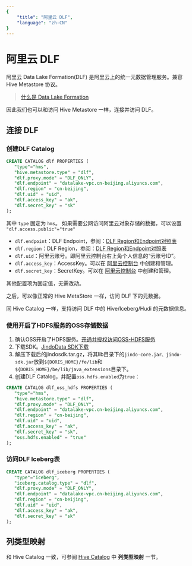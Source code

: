 ```yaml
---
{
    "title": "阿里云 DLF",
    "language": "zh-CN"
}
---
```


<!-- 
Licensed to the Apache Software Foundation (ASF) under one
or more contributor license agreements.  See the NOTICE file
distributed with this work for additional information
regarding copyright ownership.  The ASF licenses this file
to you under the Apache License, Version 2.0 (the
"License"); you may not use this file except in compliance
with the License.  You may obtain a copy of the License at

  http://www.apache.org/licenses/LICENSE-2.0

Unless required by applicable law or agreed to in writing,
software distributed under the License is distributed on an
"AS IS" BASIS, WITHOUT WARRANTIES OR CONDITIONS OF ANY
KIND, either express or implied.  See the License for the
specific language governing permissions and limitations
under the License.
-->


# 阿里云 DLF

阿里云 Data Lake Formation(DLF) 是阿里云上的统一元数据管理服务。兼容 Hive Metastore 协议。

> [什么是 Data Lake Formation](https://www.aliyun.com/product/bigdata/dlf)

因此我们也可以和访问 Hive Metastore 一样，连接并访问 DLF。

## 连接 DLF

### 创建DLF Catalog

```sql
CREATE CATALOG dlf PROPERTIES (
   "type"="hms",
   "hive.metastore.type" = "dlf",
   "dlf.proxy.mode" = "DLF_ONLY",
   "dlf.endpoint" = "datalake-vpc.cn-beijing.aliyuncs.com",
   "dlf.region" = "cn-beijing",
   "dlf.uid" = "uid",
   "dlf.access_key" = "ak",
   "dlf.secret_key" = "sk"
);
```

其中 `type` 固定为 `hms`。 如果需要公网访问阿里云对象存储的数据，可以设置 `"dlf.access.public"="true"`

* `dlf.endpoint`：DLF Endpoint，参阅：[DLF Region和Endpoint对照表](https://www.alibabacloud.com/help/zh/data-lake-formation/latest/regions-and-endpoints)
* `dlf.region`：DLF Region，参阅：[DLF Region和Endpoint对照表](https://www.alibabacloud.com/help/zh/data-lake-formation/latest/regions-and-endpoints)
* `dlf.uid`：阿里云账号。即阿里云控制台右上角个人信息的“云账号ID”。
* `dlf.access_key`：AccessKey。可以在 [阿里云控制台](https://ram.console.aliyun.com/manage/ak) 中创建和管理。
* `dlf.secret_key`：SecretKey。可以在 [阿里云控制台](https://ram.console.aliyun.com/manage/ak) 中创建和管理。

其他配置项为固定值，无需改动。

之后，可以像正常的 Hive MetaStore 一样，访问 DLF 下的元数据。

同 Hive Catalog 一样，支持访问 DLF 中的 Hive/Iceberg/Hudi 的元数据信息。

### 使用开启了HDFS服务的OSS存储数据

1. 确认OSS开启了HDFS服务。[开通并授权访问OSS-HDFS服务](https://help.aliyun.com/document_detail/419505.html?spm=a2c4g.2357115.0.i0)
2. 下载SDK。[JindoData SDK下载](https://github.com/aliyun/alibabacloud-jindodata/blob/master/docs/user/5.x/5.0.0-beta7/jindodata_download.md)
3. 解压下载后的jindosdk.tar.gz，将其lib目录下的`jindo-core.jar、jindo-sdk.jar`放到`${DORIS_HOME}/fe/lib`和`${DORIS_HOME}/be/lib/java_extensions`目录下。
4. 创建DLF Catalog，并配置`oss.hdfs.enabled`为`true`：

```sql
CREATE CATALOG dlf_oss_hdfs PROPERTIES (
   "type"="hms",
   "hive.metastore.type" = "dlf",
   "dlf.proxy.mode" = "DLF_ONLY",
   "dlf.endpoint" = "datalake-vpc.cn-beijing.aliyuncs.com",
   "dlf.region" = "cn-beijing",
   "dlf.uid" = "uid",
   "dlf.access_key" = "ak",
   "dlf.secret_key" = "sk",
   "oss.hdfs.enabled" = "true"
);
```

### 访问DLF Iceberg表

```sql
CREATE CATALOG dlf_iceberg PROPERTIES (
   "type"="iceberg",
   "iceberg.catalog.type" = "dlf",
   "dlf.proxy.mode" = "DLF_ONLY",
   "dlf.endpoint" = "datalake-vpc.cn-beijing.aliyuncs.com",
   "dlf.region" = "cn-beijing",
   "dlf.uid" = "uid",
   "dlf.access_key" = "ak",
   "dlf.secret_key" = "sk"
);
```

## 列类型映射

和 Hive Catalog 一致，可参阅 [Hive Catalog](./hive.md) 中 **列类型映射** 一节。
